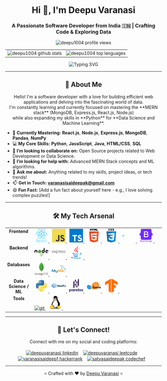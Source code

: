 

<h1 align="center">Hi 👋, I'm Deepu Varanasi</h1>
<h3 align="center">A Passionate Software Developer from India 🇮🇳 | Crafting Code & Exploring Data</h3>

<!-- Profile Views -->
<p align="center">
  <img src="https://komarev.com/ghpvc/?username=deepu1004&label=Profile%20Views&color=0e75b6&style=for-the-badge" alt="deepu1004 profile views" />
</p>

<!-- GitHub Stats - Using a table for side-by-side layout -->
<table align="center" border="0" cellpadding="0" cellspacing="0">
  <tr>
    <td align="center">
      <img src="https://github-readme-stats.vercel.app/api?username=deepu1004&show_icons=true&locale=en&theme=tokyonight&hide_border=true&count_private=true&include_all_commits=true" alt="deepu1004 github stats" height="170px" />
    </td>
    <td align="center">
      <img src="https://github-readme-stats.vercel.app/api/top-langs?username=deepu1004&layout=compact&locale=en&theme=tokyonight&hide_border=true&langs_count=8&card_width=320" alt="deepu1004 top languages" height="170px" />
    </td>
  </tr>
</table>

<!-- Typing SVG (Optional - Generates a typing animation) -->
<!-- Generate yours at: https://readme-typing-svg.demolab.com/demo/ -->
<p align="center">
  <img src="https://readme-typing-svg.demolab.com?font=Fira+Code&weight=600&size=25&pause=1000&color=87CEEB¢er=true&vCenter=true&width=435&lines=Software+Developer;Full-Stack+Enthusiast;MERN+Stack+Explorer;Data+Science+Learner" alt="Typing SVG" />
</p>

---

<h2 align="center">🚀 About Me</h2>

<p align="center">
  Hello! I'm a software developer with a love for building efficient web applications and delving into the fascinating world of data.<br>
  I'm constantly learning and currently focused on mastering the **MERN stack** (MongoDB, Express.js, React.js, Node.js)<br>
  while also expanding my skills in **Python** for **Data Science and Machine Learning**.
</p>

- 🌱 **Currently Mastering:** **React.js**, **Node.js**, **Express.js**, **MongoDB**, **Pandas**, **NumPy**
- 💻 **My Core Skills:** **Python**, **JavaScript**, **Java**, **HTML/CSS**, **SQL**
- 👯 **I’m looking to collaborate on:** Open Source projects related to Web Development or Data Science.
- 🤔 **I’m looking for help with:** Advanced MERN Stack concepts and ML algorithms.
- 💬 **Ask me about:** Anything related to my skills, project ideas, or tech trends!
- 📫 **Get in Touch:** **varanasisaideepak@gmail.com**
- 😄 **Fun Fact:** [Add a fun fact about yourself here - e.g., I love solving complex puzzles!]

---

<h2 align="center">🛠️ My Tech Arsenal</h2>

<!-- Using a table for better layout -->
<table width="100%" border="0" cellpadding="10" cellspacing="0">
  <!-- Frontend Row -->
  <tr>
    <td align="center" valign="top" width="15%"><strong>Frontend</strong></td>
    <td width="85%">
      <a href="https://reactjs.org/" target="_blank" rel="noreferrer"> <img src="https://raw.githubusercontent.com/devicons/devicon/master/icons/react/react-original-wordmark.svg" alt="react" width="45" height="45"/> </a> 
      <a href="https://developer.mozilla.org/en-US/docs/Web/JavaScript" target="_blank" rel="noreferrer"> <img src="https://raw.githubusercontent.com/devicons/devicon/master/icons/javascript/javascript-original.svg" alt="javascript" width="45" height="45"/> </a> 
      <a href="https://www.typescriptlang.org/" target="_blank" rel="noreferrer"> <img src="https://raw.githubusercontent.com/devicons/devicon/master/icons/typescript/typescript-original.svg" alt="typescript" width="45" height="45"/> </a> 
      <a href="https://www.w3.org/html/" target="_blank" rel="noreferrer"> <img src="https://raw.githubusercontent.com/devicons/devicon/master/icons/html5/html5-original-wordmark.svg" alt="html5" width="45" height="45"/> </a> 
      <a href="https://www.w3schools.com/css/" target="_blank" rel="noreferrer"> <img src="https://raw.githubusercontent.com/devicons/devicon/master/icons/css3/css3-original-wordmark.svg" alt="css3" width="45" height="45"/> </a> 
      <a href="https://tailwindcss.com/" target="_blank" rel="noreferrer"> <img src="https://raw.githubusercontent.com/devicons/devicon/master/icons/tailwindcss/tailwindcss-original-wordmark.svg" alt="tailwindcss" width="45" height="45"/> </a> 
      <a href="https://getbootstrap.com" target="_blank" rel="noreferrer"> <img src="https://raw.githubusercontent.com/devicons/devicon/master/icons/bootstrap/bootstrap-plain-wordmark.svg" alt="bootstrap" width="45" height="45"/> </a> 
    </td>
  </tr>
  <!-- Backend Row -->
  <tr>
    <td align="center" valign="top"><strong>Backend</strong></td>
    <td>
      <a href="https://nodejs.org" target="_blank" rel="noreferrer"> <img src="https://raw.githubusercontent.com/devicons/devicon/master/icons/nodejs/nodejs-original-wordmark.svg" alt="nodejs" width="45" height="45"/> </a> 
      <a href="https://expressjs.com" target="_blank" rel="noreferrer"> <img src="https://raw.githubusercontent.com/devicons/devicon/master/icons/express/express-original-wordmark.svg" alt="express" width="45" height="45"/> </a> 
      <a href="https://www.java.com" target="_blank" rel="noreferrer"> <img src="https://raw.githubusercontent.com/devicons/devicon/master/icons/java/java-original.svg" alt="java" width="45" height="45"/> </a> 
    </td>
  </tr>
  <!-- Databases Row -->
   <tr>
    <td align="center" valign="top"><strong>Databases</strong></td>
    <td>
       <a href="https://www.mongodb.com/" target="_blank" rel="noreferrer"> <img src="https://raw.githubusercontent.com/devicons/devicon/master/icons/mongodb/mongodb-original-wordmark.svg" alt="mongodb" width="45" height="45"/> </a> 
      <a href="https://www.mysql.com/" target="_blank" rel="noreferrer"> <img src="https://raw.githubusercontent.com/devicons/devicon/master/icons/mysql/mysql-original-wordmark.svg" alt="mysql" width="45" height="45"/> </a> 
    </td>
  </tr>
  <!-- Data Science Row -->
  <tr>
    <td align="center" valign="top"><strong>Data Science / ML</strong></td>
    <td>
      <a href="https://www.python.org" target="_blank" rel="noreferrer"> <img src="https://raw.githubusercontent.com/devicons/devicon/master/icons/python/python-original.svg" alt="python" width="45" height="45"/> </a> 
      <a href="https://numpy.org/" target="_blank" rel="noreferrer"> <img src="https://raw.githubusercontent.com/devicons/devicon/master/icons/numpy/numpy-original-wordmark.svg" alt="numpy" width="45" height="45"/> </a> 
      <a href="https://pandas.pydata.org/" target="_blank" rel="noreferrer"> <img src="https://raw.githubusercontent.com/devicons/devicon/master/icons/pandas/pandas-original-wordmark.svg" alt="pandas" width="45" height="45"/> </a> 
      <a href="https://scikit-learn.org/" target="_blank" rel="noreferrer"> <img src="https://raw.githubusercontent.com/devicons/devicon/master/icons/scikitlearn/scikitlearn-original.svg" alt="scikitlearn" width="45" height="45"/> </a> 
      <a href="https://www.tensorflow.org" target="_blank" rel="noreferrer"> <img src="https://raw.githubusercontent.com/devicons/devicon/master/icons/tensorflow/tensorflow-original.svg" alt="tensorflow" width="45" height="45"/> </a> 
    </td>
  </tr>
  <!-- Tools Row -->
  <tr>
    <td align="center" valign="top"><strong>Tools</strong></td>
    <td>
      <a href="https://git-scm.com/" target="_blank" rel="noreferrer"> <img src="https://www.vectorlogo.zone/logos/git-scm/git-scm-icon.svg" alt="git" width="45" height="45"/> </a> 
      <a href="https://www.linux.org/" target="_blank" rel="noreferrer"> <img src="https://raw.githubusercontent.com/devicons/devicon/master/icons/linux/linux-original.svg" alt="linux" width="45" height="45"/> </a> 
      <!-- Add Docker, Postman, etc. if you use them -->
    </td>
  </tr>
</table>

---

<h2 align="center">🔗 Let's Connect!</h2>

<p align="center">
  Connect with me on my social and coding platforms: <br><br>
  <a href="https://linkedin.com/in/deepuvaranasi" target="blank"><img align="center" src="https://raw.githubusercontent.com/rahuldkjain/github-profile-readme-generator/master/src/images/icons/Social/linked-in-alt.svg" alt="deepuvaranasi linkedin" height="40" width="50" /></a>   
  <a href="https://www.leetcode.com/deepuvaranasi" target="blank"><img align="center" src="https://raw.githubusercontent.com/rahuldkjain/github-profile-readme-generator/master/src/images/icons/Social/leet-code.svg" alt="deepuvaranasi leetcode" height="40" width="50" /></a>   
  <a href="https://www.hackerrank.com/varanasisaideep1" target="blank"><img align="center" src="https://raw.githubusercontent.com/rahuldkjain/github-profile-readme-generator/master/src/images/icons/Social/hackerrank.svg" alt="varanasisaideep1 hackerrank" height="40" width="50" /></a>   
  <a href="https://www.codechef.com/users/satyasaideepak" target="blank"><img align="center" src="https://cdn.jsdelivr.net/npm/simple-icons@3.1.0/icons/codechef.svg" alt="satyasaideepak codechef" height="40" width="50" /></a>   
</p>

---

<p align="center">⭐️ Crafted with ❤️ by <a href="https://github.com/deepu1004" target="_blank">Deepu Varanasi</a> ⭐️</p>
